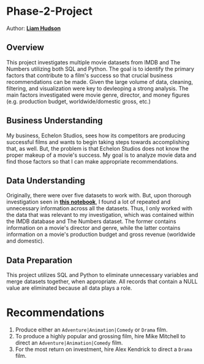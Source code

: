 # Phase-2-Project

Author: __[Liam Hudson](https://www.linkedin.com/in/liamhud-son)__

## Overview
This project investigates multiple movie datasets from IMDB and The Numbers utilizing both SQL and Python. The goal is to identify the primary factors that contribute to a film's success so that crucial business recommendations can be made. Given the large volume of data, cleaning, filtering, and visualization were key to devleoping a strong analysis. The main factors investigated were movie genre, director, and money figures (e.g. production budget, worldwide/domestic gross, etc.)

## Business Understanding
My business, Echelon Studios, sees how its competitors are producing successful films and wants to begin taking steps towards accomplishing that, as well. But, the problem is that Echelon Studios does not know the proper makeup of a movie's success. My goal is to analyze movie data and find those factors so that I can make appropriate recommendations.

## Data Understanding
Originally, there were over five datasets to work with. But, upon thorough investigation seen in __[this notebook](notebooks/exploratory.ipynb)__, I found a lot of repeated and unnecessary information across all the datasets. Thus, I only worked with the data that was relevant to my investigation, which was contained within the IMDB database and The Numbers dataset. The former contains information on a movie's director and genre, while the latter contains information on a movie's production budget and gross revenue (worldwide and domestic).

## Data Preparation
This project utilizes SQL and Python to eliminate unnecessary variables and merge datasets together, when appropriate. All records that contain a NULL value are eliminated because all data plays a role. 

# Recommendations

1. Produce either an `Adventure|Animation|Comedy` or `Drama` film.
2. To produce a highly popular and grossing film, hire Mike Mitchell to direct an `Adventure|Animation|Comedy` film.
3. For the most return on investment, hire Alex Kendrick to direct a `Drama` film.

